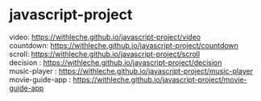 # javascript-project
video: https://withleche.github.io/javascript-project/video <br>
countdown: https://withleche.github.io/javascript-project/countdown <br>
scroll: https://withleche.github.io/javascript-project/scroll <br>
decision : https://withleche.github.io/javascript-project/decision <br>
music-player : https://withleche.github.io/javascript-project/music-player <br>
movie-guide-app : https://withleche.github.io/javascript-project/movie-guide-app <br>
